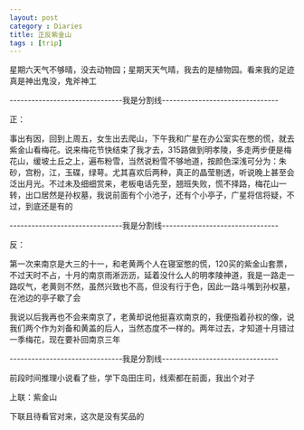 ```yaml
---
layout: post
category : Diaries
title: 正反紫金山
tags : [trip]
---
```



星期六天气不够晴，没去动物园；星期天天气晴，我去的是植物园。看来我的足迹真是神出鬼没，鬼斧神工

 


-------------------------------我是分割线--------------------------------

 

正：

 

事出有因，回到上周五，女生出去爬山，下午我和广星在办公室实在憋的慌，就去紫金山看梅花。说来梅花节快结束了我才去，315路做到明孝陵，多走两步便是梅花山，缓坡土丘之上，遍布粉雪，当然说粉雪不够地道，按颜色深浅可分为：朱砂，宫粉，江，玉碟，绿萼。尤其喜欢后两种，真正的晶莹剔透，听说晚上甚至会泛出月光。不过未及细细赏来，老板电话先至，翘班失败，慌不择路，梅花山一转，出口居然是孙权墓，我说前面有个小池子，还有个小亭子，广星将信将疑，不过，到底还是有的

 

-------------------------------我是分割线--------------------------------

 

反：

 

第一次来南京是大三的十一，和老黄两个人在寝室憋的慌，120买的紫金山套票，不过天时不占，十月的南京雨淅沥沥，延着没什么人的明孝陵神道，我是一路走一路叹气，老黄则不然，虽然兴致也不高，但没有行于色，因此一路斗嘴到孙权墓，在池边的亭子歇了会

 

我说以后我再也不会来南京了，老黄却说他挺喜欢南京的，我便指着孙权的像，说我们两个作为刘备和黄盖的后人，当然态度不一样的。两年过去，才知道十月错过一季梅花，现在要补回南京三年

 

-------------------------------我是分割线--------------------------------

 

前段时间推理小说看了些，学下岛田庄司，线索都在前面，我出个对子

 

上联：紫金山

 

下联且待看官对来，这次是没有奖品的